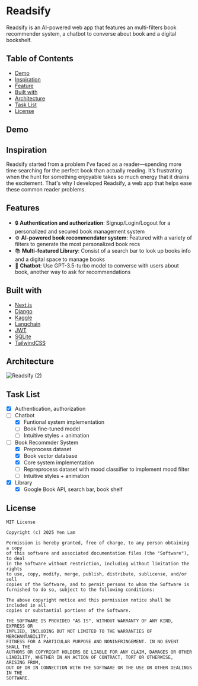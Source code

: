 # Readsify
Readsify is an AI-powered web app that features an multi-filters book recommender system, a chatbot to converse about book and a digital bookshelf.

## Table of Contents
- [Demo](https://github.com/jeyenlam/Readsify?tab=readme-ov-file#demo)
- [Inspiration](https://github.com/jeyenlam/Readsify?tab=readme-ov-file#inspiration)
- [Feature](https://github.com/jeyenlam/Readsify?tab=readme-ov-file#features)
- [Built with](https://github.com/jeyenlam/Readsify?tab=readme-ov-file#built-with)  
- [Architecture](https://github.com/jeyenlam/Readsify?tab=readme-ov-file#architecture)
- [Task List](https://github.com/jeyenlam/Readsify?tab=readme-ov-file#task-list)
- [License](https://github.com/jeyenlam/Readsify?tab=readme-ov-file#license)

## Demo  

## Inspiration  
Readsify started from a problem I’ve faced as a reader—spending more time searching for the perfect book than actually reading. It’s frustrating when the hunt for something enjoyable takes so much energy that it drains the excitement. That's why I developed Readsify, a web app that helps ease these common reader problems.

## Features
- 🔒 **Authentication and authorization**: Signup/Login/Logout for a personalized and secured book management system   
- ⚙️ **AI-powered book recommendater system**: Featured with a variety of filters to generate the most personalized book recs  
- 📚 **Multi-featured Library**: Consist of a search bar to look up books info and a digital space to manage books   
- 🤖 **Chatbot**: Use GPT-3.5-turbo model to converse with users about book, another way to ask for recommendations    

## Built with  
- [Next.js](https://nextjs.org/)
- [Django](https://docs.djangoproject.com/en/5.1/)
- [Kaggle](https://www.kaggle.com/)
- [Langchain](https://www.langchain.com/)  
- [JWT](https://jwt.io/)
- [SQLite](https://www.sqlite.org/)
- [TailwindCSS](https://tailwindcss.com/)

## Architecture
![Readsify (2)](https://github.com/user-attachments/assets/2a12589e-4200-4db8-97e5-3df82b2f39ca)

## Task List
- [x] Authentication, authorization
- [ ] Chatbot
  - [x] Funtional system implementation
  - [ ] Book fine-tuned model
  - [ ] Intuitive styles + animation
- [ ] Book Recommder System
  - [x] Preprocess dataset
  - [x] Book vector database
  - [x] Core system implementation
  - [ ] Repreprocess dataset with mood classifier to implement mood filter 
  - [ ] Intuitive styles + animation
- [x] Library
  - [x] Google Book API, search bar, book shelf
     
## License  
```
MIT License

Copyright (c) 2025 Yen Lam

Permission is hereby granted, free of charge, to any person obtaining a copy
of this software and associated documentation files (the "Software"), to deal
in the Software without restriction, including without limitation the rights
to use, copy, modify, merge, publish, distribute, sublicense, and/or sell
copies of the Software, and to permit persons to whom the Software is
furnished to do so, subject to the following conditions:

The above copyright notice and this permission notice shall be included in all
copies or substantial portions of the Software.

THE SOFTWARE IS PROVIDED "AS IS", WITHOUT WARRANTY OF ANY KIND, EXPRESS OR
IMPLIED, INCLUDING BUT NOT LIMITED TO THE WARRANTIES OF MERCHANTABILITY,
FITNESS FOR A PARTICULAR PURPOSE AND NONINFRINGEMENT. IN NO EVENT SHALL THE
AUTHORS OR COPYRIGHT HOLDERS BE LIABLE FOR ANY CLAIM, DAMAGES OR OTHER
LIABILITY, WHETHER IN AN ACTION OF CONTRACT, TORT OR OTHERWISE, ARISING FROM,
OUT OF OR IN CONNECTION WITH THE SOFTWARE OR THE USE OR OTHER DEALINGS IN THE
SOFTWARE.
```

